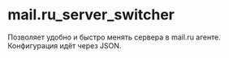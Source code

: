 # mail.ru_server_switcher
Позволяет удобно и быстро менять сервера в mail.ru агенте. Конфигурация идёт через JSON.  
